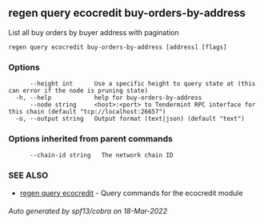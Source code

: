 ## regen query ecocredit buy-orders-by-address

List all buy orders by buyer address with pagination

```
regen query ecocredit buy-orders-by-address [address] [flags]
```

### Options

```
      --height int      Use a specific height to query state at (this can error if the node is pruning state)
  -h, --help            help for buy-orders-by-address
      --node string     <host>:<port> to Tendermint RPC interface for this chain (default "tcp://localhost:26657")
  -o, --output string   Output format (text|json) (default "text")
```

### Options inherited from parent commands

```
      --chain-id string   The network chain ID
```

### SEE ALSO

* [regen query ecocredit](regen_query_ecocredit.md)	 - Query commands for the ecocredit module

###### Auto generated by spf13/cobra on 18-Mar-2022
